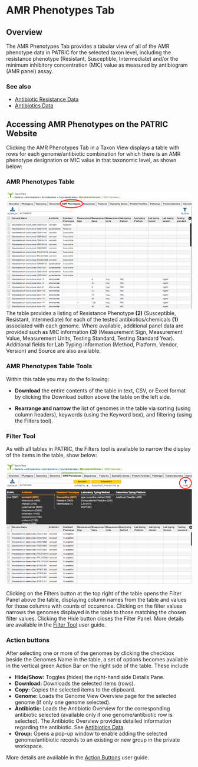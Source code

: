 # AMR Phenotypes Tab

## Overview
The AMR Phenotypes Tab provides a tabular view of all of the AMR phenotype data in PATRIC for the selected taxon level, including the resistance phenotype (Resistant, Susceptible, Intermediate) and/or the minimum inhibitory concentration (MIC) value as measured by antibiogram (AMR panel) assay.

### See also

  * [Antibiotic Resistance Data](../data/antibiotic_resistance.html)
  * [Antibiotics Data](../data/antibiotics.html)

## Accessing AMR Phenotypes on the PATRIC Website
Clicking the AMR Phenotypes Tab in a Taxon View displays a table with rows for each genome/antibiotic combination for which there is an AMR phenotype designation or MIC value in that taxonomic level, as shown below:

### AMR Phenotypes Table
![AMR Phenotypes Table](../images/amr_phenotypes_tab.png)
The table provides a listing of Resistance Phenotype **(2)** (Susceptible, Resistant, Intermediate) for each of the tested antibiotics/chemicals **(1)** associated with each genome. Where available, additional panel data are provided such as MIC information **(3)** (Measurement Sign, Measurement Value, Measurement Units, Testing Standard, Testing Standard Year). Additional fields for Lab Typing information (Method, Platform, Vendor, Version) and Source are also available.

### AMR Phenotypes Table Tools
Within this table you may do the following:

* **Download** the entire contents of the table in text, CSV, or Excel format by clicking the Download button above the table on the left side.

* **Rearrange and narrow** the list of genomes in the table via sorting (using column headers), keywords (using the Keyword box), and filtering (using the Filters tool).

### Filter Tool

As with all tables in PATRIC, the Filters tool is available to narrow the display of the items in the table, show below:
  
![AMR Phenotypes Filter Panel](../images/amr_phenotypes_filter_panel.png)

Clicking on the Filters button at the top right of the table opens the Filter Panel above the table, displaying column names from the table and values for those columns with counts of occurence.  Clicking on the filter values narrows the genomes displayed in the table to those matching the chosen filter values.  Clicking the Hide button closes the Filter Panel.  More details are available in the [Filter Tool](../other/filter_tool.html) user guide.

### Action buttons

After selecting one or more of the genomes by clicking the checkbox beside the Genomes Name in the table, a set of options becomes available in the vertical green Action Bar on the right side of the table.  These include

* **Hide/Show:** Toggles (hides) the right-hand side Details Pane.
* **Download:**  Downloads the selected items (rows).
* **Copy:** Copies the selected items to the clipboard.
* **Genome:** Loads the Genome View Overview page for the selected genome (if only one genome selected).
* **Antibiotic:** Loads the Antibiotic Overview for the corresponding antibiotic selected (available only if one genome/antibiotic row is selected). The Antibiotic Overview provides detailed information regarding the antibiotic.  See [Antibiotics Data](../data/antibiotics.html).
* **Group:** Opens a pop-up window to enable adding the selected genome/antibiotic records to an existing or new group in the private workspace.

More details are available in the [Action Buttons](../other/action_buttons.html) user guide.
